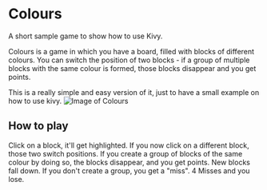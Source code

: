 # Colours
A short sample game to show how to use Kivy.

Colours is a game in which you have a board, filled with blocks of different colours.
You can switch the position of two blocks -  if a group of multiple blocks with the same colour is formed,
those blocks disappear and you get points.

This is a really simple and easy version of it, just to have a small example on how to use kivy.
![Image of Colours](http://i.imgur.com/e4bNTju.png)

## How to play

Click on a block, it'll get highlighted. If you now click on a different block, those two switch positions.
If you create a group of blocks of the same colour by doing so, the blocks disappear, and you get points. New blocks fall down.
If you don't create a group, you get a "miss". 4 Misses and you lose.
